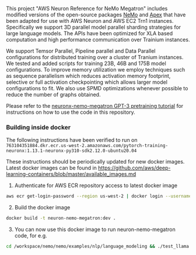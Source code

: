 This project "AWS Neuron Reference for NeMo Megatron" includes modified versions of the open-source packages [NeMo](https://github.com/NVIDIA/NeMo) and [Apex](https://github.com/NVIDIA/apex) that have been adapted for use with AWS Neuron and AWS EC2 Trn1 instances. Specifically we support 3D parallel model parallel sharding strategies for large language models. The APIs have been optimized for XLA based computation and high performance communication over Trainium instances. 

We support Temsor Parallel, Pipeline parallel and Data Parallel configurations for distributed training over a cluster of Tranium instances. We tested and added scripts for training 23B, 46B and 175B model configurations. To improve memory utilization we employ techniques such as sequence parallelism which reduces activation memory footprint, selective or full activation checkpointing which allows larger model configurations to fit. We also use SPMD optimizations whenever possible to reduce the number of graphs obtained. 

Please refer to the [neuronx-nemo-megatron GPT-3 pretraining tutorial](https://github.com/aws-neuron/aws-neuron-parallelcluster-samples/blob/master/examples/jobs/neuronx-nemo-megatron-gpt-job.md) for instructions on how to use the code in this repository.

### Building inside docker

The following instructions have been verified to run on   
`763104351884.dkr.ecr.us-west-2.amazonaws.com/pytorch-training-neuronx:1.13.1-neuronx-py310-sdk2.12.0-ubuntu20.04`

These instructions should be periodically updated for new docker images. Latest docker images can be found in https://github.com/aws/deep-learning-containers/blob/master/available_images.md

1. Authenticate for AWS ECR repository access to latest docker image
```bash
aws ecr get-login-password --region us-west-2 | docker login --username AWS --password-stdin 763104351884.dkr.ecr.us-west-2.amazonaws.com
```
2. Build the docker image
```bash
docker build -t neuron-nemo-megatron:dev .
```
3. You can now use this docker image to run neuron-nemo-megatron code, for e.g. 
```bash
cd /workspace/nemo/nemo/examples/nlp/language_modeling && ./test_llama.sh
```

